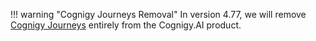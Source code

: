 !!! warning "Cognigy Journeys Removal"
    In version 4.77, we will remove [Cognigy Journeys](https://docs.cognigy.com/ai/resources/agents/journeys) entirely from the Cognigy.AI product. 